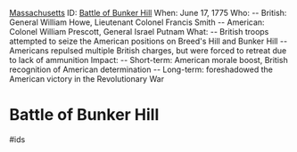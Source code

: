  [Massachusetts](./../massachusetts/)
ID: [Battle of Bunker Hill](./../battle-of-bunker-hill/)
When: June 17, 1775
Who:
-- British: General William Howe, Lieutenant Colonel Francis Smith
-- American: Colonel William Prescott, General Israel Putnam
What:
-- British troops attempted to seize the American positions on Breed's Hill and Bunker Hill
-- Americans repulsed multiple British charges, but were forced to retreat due to lack of ammunition
Impact:
-- Short-term: American morale boost, British recognition of American determination
-- Long-term: foreshadowed the American victory in the Revolutionary War
# Battle of Bunker Hill 
#ids